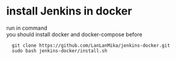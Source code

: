# install Jenkins in docker

run in command  
you should install docker and docker-compose before
```
  git clone https://github.com/LanLanMika/jenkins-docker.git
  sudo bash jenkins-docker/install.sh
```
